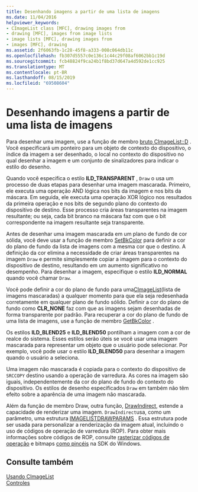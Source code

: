 ```yaml
---
title: Desenhando imagens a partir de uma lista de imagens
ms.date: 11/04/2016
helpviewer_keywords:
- CImageList class [MFC], drawing images from
- drawing [MFC], images from image lists
- image lists [MFC], drawing images from
- images [MFC], drawing
ms.assetid: 2f6063fb-1c28-45f8-a333-008c064db11c
ms.openlocfilehash: fb307d5557c0e136c1c44c29f08af6062bb1c19d
ms.sourcegitcommit: fcb48824f9ca24b1f8bd37d647a4d592de1cc925
ms.translationtype: MT
ms.contentlocale: pt-BR
ms.lasthandoff: 08/15/2019
ms.locfileid: "69508604"
---
```

# <a name="drawing-images-from-an-image-list"></a>Desenhando imagens a partir de uma lista de imagens

Para desenhar uma imagem, use a função de membro [bruto CImageList::D](../mfc/reference/cimagelist-class.md#draw) . Você especificará um ponteiro para um objeto de contexto do dispositivo, o índice da imagem a ser desenhado, o local no contexto do dispositivo no qual desenhar a imagem e um conjunto de sinalizadores para indicar o estilo do desenho.

Quando você especifica o estilo **ILD_TRANSPARENT** , `Draw` o usa um processo de duas etapas para desenhar uma imagem mascarada. Primeiro, ele executa uma operação AND lógica nos bits da imagem e nos bits da máscara. Em seguida, ele executa uma operação XOR lógico nos resultados da primeira operação e nos bits de segundo plano do contexto do dispositivo de destino. Esse processo cria áreas transparentes na imagem resultante; ou seja, cada bit branco na máscara faz com que o bit correspondente na imagem resultante seja transparente.

Antes de desenhar uma imagem mascarada em um plano de fundo de cor sólida, você deve usar a função de membro [SetBkColor](../mfc/reference/cimagelist-class.md#setbkcolor) para definir a cor do plano de fundo da lista de imagens com a mesma cor que o destino. A definição da cor elimina a necessidade de criar áreas transparentes na imagem `Draw` e permite simplesmente copiar a imagem para o contexto do dispositivo de destino, resultando em um aumento significativo no desempenho. Para desenhar a imagem, especifique o estilo **ILD_NORMAL** quando você chamar `Draw`.

Você pode definir a cor do plano de fundo para uma[CImageList](../mfc/reference/cimagelist-class.md)(lista de imagens mascaradas) a qualquer momento para que ela seja redesenhada corretamente em qualquer plano de fundo sólido. Definir a cor do plano de fundo como **CLR_NONE** faz com que as imagens sejam desenhadas de forma transparente por padrão. Para recuperar a cor do plano de fundo de uma lista de imagens, use a função de membro [GetBkColor](../mfc/reference/cimagelist-class.md#getbkcolor) .

Os estilos **ILD_BLEND25** e **ILD_BLEND50** pontilham a imagem com a cor de realce do sistema. Esses estilos serão úteis se você usar uma imagem mascarada para representar um objeto que o usuário pode selecionar. Por exemplo, você pode usar o estilo **ILD_BLEND50** para desenhar a imagem quando o usuário a seleciona.

Uma imagem não mascarada é copiada para o contexto do dispositivo de `SRCCOPY` destino usando a operação de varredura. As cores na imagem são iguais, independentemente da cor do plano de fundo do contexto do dispositivo. Os estilos de desenho especificados `Draw` em também não têm efeito sobre a aparência de uma imagem não mascarada.

Além da função de membro Draw, outra função, [DrawIndirect](../mfc/reference/cimagelist-class.md#drawindirect), estende a capacidade de renderizar uma imagem. `DrawIndirect`usa, como um parâmetro, uma estrutura [IMAGELISTDRAWPARAMS](/windows/win32/api/commctrl/ns-commctrl-imagelistdrawparams) . Essa estrutura pode ser usada para personalizar a renderização da imagem atual, incluindo o uso de códigos de operação de varredura (ROP). Para obter mais informações sobre códigos de ROP, consulte [rasterizar códigos de operação](/windows/win32/gdi/raster-operation-codes) e bitmaps [como pincéis](/windows/win32/gdi/bitmaps-as-brushes) na SDK do Windows.

## <a name="see-also"></a>Consulte também

[Usando CImageList](../mfc/using-cimagelist.md)<br/>
[Controles](../mfc/controls-mfc.md)

